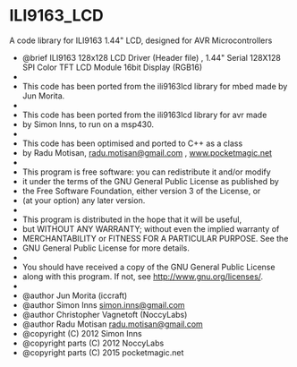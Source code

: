# ILI9163_LCD
A code library for ILI9163 1.44" LCD, designed for AVR Microcontrollers

 * @brief ILI9163 128x128 LCD Driver (Header file) , 1.44" Serial 128X128 SPI Color TFT LCD Module 16bit Display (RGB16)
 *
 * This code has been ported from the ili9163lcd library for mbed made by Jun Morita.
 *
 * This code has been ported from the ili9163lcd library for avr made
 * by Simon Inns, to run on a msp430.
 *
 * This code has been optimised and ported to C++ as a class
 * by Radu Motisan, radu.motisan@gmail.com , www.pocketmagic.net
 *
 * This program is free software: you can redistribute it and/or modify
 * it under the terms of the GNU General Public License as published by
 * the Free Software Foundation, either version 3 of the License, or
 * (at your option) any later version.
 *
 * This program is distributed in the hope that it will be useful,
 * but WITHOUT ANY WARRANTY; without even the implied warranty of
 * MERCHANTABILITY or FITNESS FOR A PARTICULAR PURPOSE.  See the
 * GNU General Public License for more details.
 *
 * You should have received a copy of the GNU General Public License
 * along with this program.  If not, see <http://www.gnu.org/licenses/>.
 *
 * @author Jun Morita (iccraft)
 * @author Simon Inns <simon.inns@gmail.com>
 * @author Christopher Vagnetoft (NoccyLabs)
 * @author Radu Motisan <radu.motisan@gmail.com>
 * @copyright (C) 2012 Simon Inns
 * @copyright parts (C) 2012 NoccyLabs
 * @copyright parts (C) 2015 pocketmagic.net